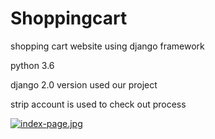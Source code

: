 # Shoppingcart
shopping cart website using django framework

python 3.6

django 2.0 version used our project

strip account is used to check out process


[![index-page.jpg](https://i.postimg.cc/gJxrnfqG/index-page.jpg)](https://postimg.cc/5YMfrKRr)
